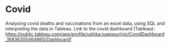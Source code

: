 # Covid
Analysing covid deaths and vaccinations from an excel data, using SQL and interpreting the data in Tableau.
Link to the covid dashboard (Tableau): https://public.tableau.com/app/profile/ushika.jugessur/viz/CovidDashboard_16836205464860/Dashboard1
